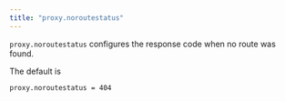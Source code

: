```yaml
---
title: "proxy.noroutestatus"
---
```


`proxy.noroutestatus` configures the response code when no route was found.

The default is

    proxy.noroutestatus = 404
